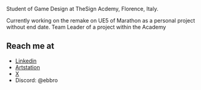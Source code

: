 Student of Game Design at TheSign Acdemy, Florence, Italy.

Currently working on the remake on UE5 of Marathon as a personal project without end date.
Team Leader of a project within the Academy




## Reach me at
- [Linkedin](https://www.linkedin.com/in/edoardo-tagliati/)
- [Artstation](https://www.artstation.com/ebbroartstation)
- [X](https://twitter.com/Ebbro_)
- Discord: @ebbro

